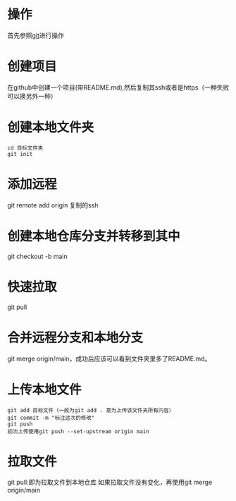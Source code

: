 # 操作
首先参照[git](https://github.com/heavenbo/Linux/blob/main/git.md)进行操作
# 创建项目
在github中创建一个项目(带README.md),然后复制其ssh或者是https（一种失败可以换另外一种）
# 创建本地文件夹
`cd 目标文件夹`  
`git init`  
# 添加远程
git remote add origin 复制的ssh
# 创建本地仓库分支并转移到其中
git checkout -b main
# 快速拉取
git pull
# 合并远程分支和本地分支
git merge origin/main，成功后应该可以看到文件夹里多了README.md。

# 上传本地文件
`git add 目标文件（一般为git add . 意为上传该文件夹所有内容）`  
`git commit -m "标注这次的修改"`  
`git push`  
`初次上传使用git push --set-upstream origin main`
# 拉取文件
git pull:即为拉取文件到本地仓库
如果拉取文件没有变化，再使用git merge origin/main
